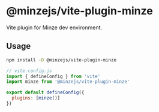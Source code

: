 # @minzejs/vite-plugin-minze

Vite plugin for Minze dev environment.

## Usage

```bash
npm install -D @minzejs/vite-plugin-minze
```

```js
// vite.config.js
import { defineConfig } from 'vite'
import minze from '@minzejs/vite-plugin-minze'

export default defineConfig({
  plugins: [minze()]
})
```
